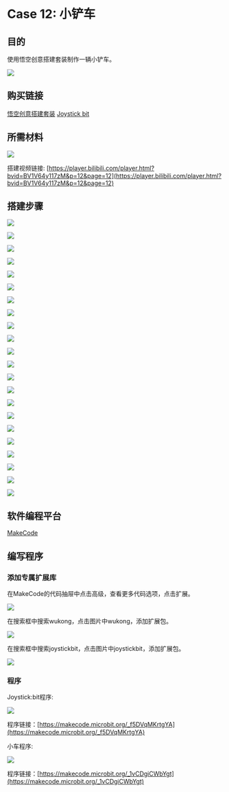 ﻿# Case 12: 小铲车
## 目的
使用悟空创意搭建套装制作一辆小铲车。

![](https://wiki-media-ef.oss-cn-hongkong.aliyuncs.com//images/case-12-01.png)

## 购买链接

[悟空创意搭建套装](https://item.taobao.com/item.htm?id=649813731275&spm=2015.23436601.0.0)
[Joystick bit](https://www.elecfreaks.com/joystick-bit-2-for-micro-bit.html)

## 所需材料

![](https://wiki-media-ef.oss-cn-hongkong.aliyuncs.com//images/case-12-02.png)

搭建视频链接:
[https://player.bilibili.com/player.html?bvid=BV1V64y117zM&p=12&page=12](https://player.bilibili.com/player.html?bvid=BV1V64y117zM&p=12&page=12)

## 搭建步骤

![](https://wiki-media-ef.oss-cn-hongkong.aliyuncs.com//images/step-case-12-01.png)

![](https://wiki-media-ef.oss-cn-hongkong.aliyuncs.com//images/step-case-12-02.png)

![](https://wiki-media-ef.oss-cn-hongkong.aliyuncs.com//images/step-case-12-03.png)

![](https://wiki-media-ef.oss-cn-hongkong.aliyuncs.com//images/step-case-12-04.png)

![](https://wiki-media-ef.oss-cn-hongkong.aliyuncs.com//images/step-case-12-05.png)

![](https://wiki-media-ef.oss-cn-hongkong.aliyuncs.com//images/step-case-12-06.png)

![](https://wiki-media-ef.oss-cn-hongkong.aliyuncs.com//images/step-case-12-07.png)

![](https://wiki-media-ef.oss-cn-hongkong.aliyuncs.com//images/step-case-12-08.png)

![](https://wiki-media-ef.oss-cn-hongkong.aliyuncs.com//images/step-case-12-09.png)

![](https://wiki-media-ef.oss-cn-hongkong.aliyuncs.com//images/step-case-12-10.png)

![](https://wiki-media-ef.oss-cn-hongkong.aliyuncs.com//images/step-case-12-11.png)

![](https://wiki-media-ef.oss-cn-hongkong.aliyuncs.com//images/step-case-12-12.png)

![](https://wiki-media-ef.oss-cn-hongkong.aliyuncs.com//images/step-case-12-13.png)

![](https://wiki-media-ef.oss-cn-hongkong.aliyuncs.com//images/step-case-12-14.png)

![](https://wiki-media-ef.oss-cn-hongkong.aliyuncs.com//images/step-case-12-15.png)

![](https://wiki-media-ef.oss-cn-hongkong.aliyuncs.com//images/step-case-12-16.png)

![](https://wiki-media-ef.oss-cn-hongkong.aliyuncs.com//images/step-case-12-17.png)

![](https://wiki-media-ef.oss-cn-hongkong.aliyuncs.com//images/step-case-12-18.png)

![](https://wiki-media-ef.oss-cn-hongkong.aliyuncs.com//images/step-case-12-19.png)

![](https://wiki-media-ef.oss-cn-hongkong.aliyuncs.com//images/step-case-12-20.png)

![](https://wiki-media-ef.oss-cn-hongkong.aliyuncs.com//images/step-case-12-21.png)

![](https://wiki-media-ef.oss-cn-hongkong.aliyuncs.com//images/step-case-12-22.png)

## 软件编程平台

[MakeCode](https://makecode.microbit.org/)

## 编写程序
### 添加专属扩展库

在MakeCode的代码抽屉中点击高级，查看更多代码选项，点击扩展。

![](https://wiki-media-ef.oss-cn-hongkong.aliyuncs.com//images/case-01-03.png)

在搜索框中搜索wukong，点击图片中wukong，添加扩展包。

![](https://wiki-media-ef.oss-cn-hongkong.aliyuncs.com//images/case-01-04.png)

在搜索框中搜索joystickbit，点击图片中joystickbit，添加扩展包。

![](https://wiki-media-ef.oss-cn-hongkong.aliyuncs.com//images/case-04-04.png)



### 程序
Joystick:bit程序:

![](https://wiki-media-ef.oss-cn-hongkong.aliyuncs.com//images/case-12-05.png)

程序链接：[https://makecode.microbit.org/_f5DVqMKrtgYA](https://makecode.microbit.org/_f5DVqMKrtgYA)

小车程序:

![](https://wiki-media-ef.oss-cn-hongkong.aliyuncs.com//images/case-12-06.png)

程序链接：[https://makecode.microbit.org/_1vCDgiCWbYgt](https://makecode.microbit.org/_1vCDgiCWbYgt)
